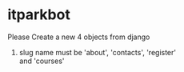 # itparkbot

Please Create a new 4 objects from django
1. slug name must be 'about', 'contacts', 'register' <br>
 and 'courses'